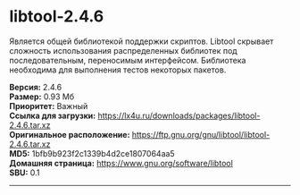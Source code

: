 # libtool-2.4.6
Является общей библиотекой поддержки скриптов. Libtool скрывает сложность использования распределенных библиотек под последовательным, переносимым интерфейсом. Библиотека необходима для выполнения тестов некоторых пакетов.

**Версия:** 2.4.6<br />
**Размер:** 0.93 Мб<br />
**Приоритет:** Важный<br />
**Ссылка для загрузки:** https://lx4u.ru/downloads/packages/libtool-2.4.6.tar.xz<br />
**Оригинальное расположение:** https://ftp.gnu.org/gnu/libtool/libtool-2.4.6.tar.xz<br/>
**MD5:** 1bfb9b923f2c1339b4d2ce1807064aa5<br />
**Домашняя страница:** https://www.gnu.org/software/libtool
<br />**SBU:** 0.1

***
